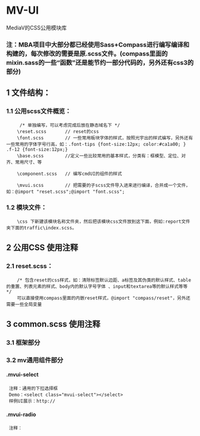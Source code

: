 MV-UI
======

MediaV的CSS公用模块库

### 注：MBA项目中大部分都已经使用Sass+Compass进行编写编译和构建的，每次修改的需要是原.scss文件。(compass里面的mixin.sass的一些“函数”还是能节约一部分代码的，另外还有css3的部分) 

## 1 文件结构：
    
### 1.1 公用scss文件概览：
         /* 单独编写，可以考虑完成后放在静态域名下 */
        \reset.scss       // reset的css
        \font.scss        // 一些常用板块字体的样式，按照光宇出的样式编写，另外还有一些常用的字体字号行高，如：.font-tips {font-size:12px; color:#ca1a00; }  .f-12 {font-size:12px;}
        \base.scss        //定义一些比较常用的基本样式，分类有：框模型、定位、对齐、常用尺寸、等
        
        \component.scss   // 编写cmdUI的组件的样式
        
        \mvui.scss        // 把需要的子scss文件导入进来进行编译，合并成一个文件，如：@import "reset.scss";@import "font.scss";
        
        
### 1.2 模块文件：
        \css 下新建该模块名称文件夹，然后把该模块css文件放到这下面，例如:report文件夹下面的traffic\index.scss。
    

## 2 公用CSS 使用注释
### 2.1 reset.scss：
        /* 包含reset的css样式，如：清除标签默认边距、a标签及其伪类的默认样式、table的重置、列表元素的样式、body内的默认字号字体 、input和textarea等的默认样式等等 */
        可以直接使用compass里面的内嵌reset样式，@import "compass/reset"，另外还需要一些全局变量
        

## 3 common.scss 使用注释
### 3.1 框架部分
### 3.2 mv通用组件部分

#### .mvui-select
     注释：通用的下拉选择框
     Demo：<select class="mvui-select"></select>
     样例UI展示：http://
     
#### .mvui-radio
     注释：
